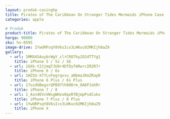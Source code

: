 ```yaml
---
layout: produk-casinghp
title: Pirates of The Caribbean On Stranger Tides Mermaids iPhone Case
categories: apple

# Produk
product-title: Pirates of The Caribbean On Stranger Tides Mermaids iPhone Case
harga: 90000
sku: hn-0595
image-drive: 1YwURPsqY8V6sIcx3LHKuc02MKIjh8aZ9
gallery:
  - url: 1MMX45AuybrWgY_clrCRO7hy2D2dTTYg1
    title: iPhone 5 / 5s / SE
  - url: 1GXk-t2JjmqTJU0r4DfDyfARwrcIR2R7r
    title: iPhone 6 / 6s
  - url: 1HZ5U-X77LvFegrqvvu_aNbmaJKmZRapR
    title: iPhone 6 Plus / 6s Plus
  - url: 17ozdUBegzrQPB97th00Drm_OA6PJahRr
    title: iPhone 7 / 8
  - url: 1_Asn4EVvVWsgWHzo0qoRfBjmpPsdCukx
    title: iPhone 7 Plus / 8 Plus
  - url: 1YwURPsqY8V6sIcx3LHKuc02MKIjh8aZ9
    title: iPhone X
---
```

